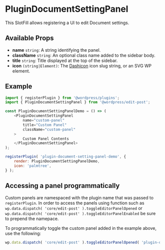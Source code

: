# PluginDocumentSettingPanel

This SlotFill allows registering a UI to edit Document settings.

## Available Props

* __name__ `string`: A string identifying the panel.
* __className__ `string`: An optional class name added to the sidebar body.
* __title__ `string`: Title displayed at the top of the sidebar.
* __icon__ `(string|Element)`: The [Dashicon](https://developer.wordpress.org/resource/dashicons/) icon slug string, or an SVG WP element.

## Example

```js
import { registerPlugin } from '@wordpress/plugins';
import { PluginDocumentSettingPanel } from '@wordpress/edit-post';

const PluginDocumentSettingPanelDemo = () => (
	<PluginDocumentSettingPanel
		name="custom-panel"
		title="Custom Panel"
		className="custom-panel"
	>
		Custom Panel Contents
	</PluginDocumentSettingPanel>
);

registerPlugin( 'plugin-document-setting-panel-demo', {
	render: PluginDocumentSettingPanelDemo,
	icon: 'palmtree',
} );
```
## Accessing a panel programmatically

Custom panels are namespaced with the plugin name that was passed to `registerPlugin`.
In order to access the panels using function such as `wp.data.dispatch( 'core/edit-post' ).toggleEditorPanelOpened` or `wp.data.dispatch( 'core/edit-post' ).toggleEditorPanelEnabled` be sure to prepend the namepace.

To programmatically toggle the custom panel added in the example above, use the following:

```js
wp.data.dispatch( 'core/edit-post' ).toggleEditorPanelOpened( 'plugin-document-setting-panel-demo/custom-panel' );
```
